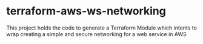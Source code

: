 # terraform-aws-ws-networking
This project holds the code to generate a Terraform Module which intents to wrap creating a simple and secure networking for a web service in AWS
